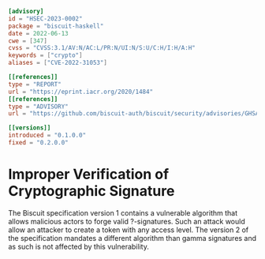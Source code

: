 ```toml
[advisory]
id = "HSEC-2023-0002"
package = "biscuit-haskell"
date = 2022-06-13
cwe = [347]
cvss = "CVSS:3.1/AV:N/AC:L/PR:N/UI:N/S:U/C:H/I:H/A:H"
keywords = ["crypto"]
aliases = ["CVE-2022-31053"]

[[references]]
type = "REPORT"
url = "https://eprint.iacr.org/2020/1484"
[[references]]
type = "ADVISORY"
url = "https://github.com/biscuit-auth/biscuit/security/advisories/GHSA-75rw-34q6-72cr"

[[versions]]
introduced = "0.1.0.0"
fixed = "0.2.0.0"
```

# Improper Verification of Cryptographic Signature

The Biscuit specification version 1 contains a vulnerable algorithm that allows
malicious actors to forge valid ?-signatures. Such an attack would allow an
attacker to create a token with any access level. The version 2 of the
specification mandates a different algorithm than gamma signatures and as such
is not affected by this vulnerability.
